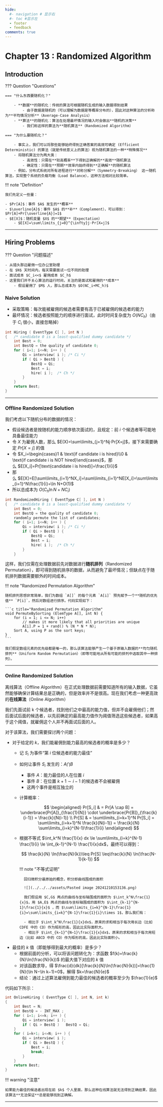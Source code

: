 ```yaml
---
hide:
  #- navigation # 显示右
  #- toc #显示左
  - footer
  - feedback
comments: true
--- 
```


# Chapter 13 : Randomized Algorithm

## Introduction

??? Question "Questions"

	=== "什么东西要随机化？"
	
		- **数据**的随机化：传统的算法可根据随机生成的输入数据得到结果
		    - 由于数据是随机的（可以理解为数据是等概率分布的），因此对这种算法的分析称为**平均情况分析**（Average-Case Analysis）
		- **算法**的随机化：算法在处理最坏情况的输入时会做出**随机的决策**
		    - 我们称这样的算法为**随机算法**（Randomized Algorithm）
	
	=== "为什么要随机化？"
	
		- 事实上，我们可以将那些能够始终得到正确答案的高效可确定 (Efficient Deterministic) 的算法（就是传统意义上的算法）视为随机算法的一种**特殊情况**
		- 将随机算法分为两大类：
		    - 高效性：只需在**较高概率**下得到正确解的**高效**随机算法
		    - 确定性：只需在**预期**效率内始终得到**正确解**的随机算法
		- 例如，分布式系统对所有进程进行**对称分解**（Symmetry-Breaking） 这一随机算法，实现整个系统的负载均衡（Load Balance），这种方法相对比较简单。

!!! note "Definition"

	我们先定义一些量：
	
	- $Pr[A]$：事件 $A$ 发生的**概率**
	- $\overline{A}$：事件 $A$ 的**补**（Complement），可以得到：$Pr[A]+Pr[\overline{A}]=1$
	- $E[X]$：随机变量 $X$ 的**期望**（Expectation）
	    - $E[X]=\sum\limits_{j=0}^{\infty}j⋅Pr[X=j]$
***
## Hiring Problems

??? Question "问题描述"

	- 从猎头那边雇佣一位办公室助理
	- 在 $N$ 天时间内，每天需要面试一位不同的助理
	- 面试成本 $C_i<<$ 雇佣成本 $C_h$
	- 这里我们并不关心算法的运行时间，关注的是面试和雇佣的**成本**
	    - 假设雇佣了 $M$ 人，那么总成本为 $O(NC_i+MC_h)$

### Naive Solution

- 采取策略：每次能被雇佣的候选者需要有高于已被雇佣的候选者的能力
- 最坏情况：候选者按照能力的顺序进行面试，此时时间复杂度为 $O(NC_h)$（由于 $C_i$​ 很小，直接忽略掉）

```c title="Naive Solution.c"
int Hiring ( EventType C[ ], int N )
{   /* candidate 0 is a least-qualified dummy candidate */
    int Best = 0;
    int BestQ = the quality of candidate 0;
    for ( i=1; i<=N; i++ ) {
        Qi = interview( i ); /* Ci */
        if ( Qi > BestQ ) {
            BestQ = Qi;
            Best = i;
            hire( i );  /* Ch */
        }
    }
    return Best;
}
```

***
### Offline Randomized Solution

我们考虑以下随机分布的数据的情况：

- 假设候选者是按随机的能力顺序依次面试的，且规定：前 $i$ 个候选者等可能地具备最佳能力
- 令 $X$ 为雇佣人数，那么 $E(X)=\sum\limits_{j=1}^Nj⋅Pr[X=j]$，接下来需要确定 $Pr[X=j]$ 的值
- 令 $X_i=\begin{cases}1 & \text{if candidate i is hired}\\0 & \text{if candidate i is NOT hired}\end{cases}$，那么 $E[X_i]=Pr[\text{candidate i is hired}]=\frac{1}{i}$
- 那么 $E[X]=E[\sum\limits_{i=1}^NX_i]=\sum\limits_{i=1}^NE[X_i]=\sum\limits_{i=1}^N\frac{1}{i}=\ln ⁡N+O(1)$
- 所以总成本为 $O(C_h\ln ⁡N+NC_i)$

```c title="Offline Randomized Solution.c"
int RandomizedHiring ( EventType C[ ], int N )
{   /* candidate 0 is a least-qualified dummy candidate */
    int Best = 0;
    int BestQ = the quality of candidate 0;
    randomly permute the list of candidates;
    for ( i=1; i<=N; i++ ) {
        Qi = interview( i ); /* Ci */
        if ( Qi > BestQ ) {
            BestQ = Qi;
            Best = i;
            hire( i );  /* Ch */
        }
    }
```

这样，我们仅需在处理数据前先对数据进行**随机排列**（Randomized Permutation），即可得到随机排序的数据，从而避免了最坏情况；但缺点在于随机排列数据需要额外的时间成本。

!!! note "Randomized Permutation Algorithm"

	随机排列思想非常简单，我们为数组 `A[]` 的每个元素 `A[i]` 预先赋予一个**随机的优先值** `P[i]`，然后对数组进行排序。代码实现如下：
	
	```c title="Randomized Permutation Algorithm"
	void PermuteBySorting (ElemType A[], int N) {
	    for (i = 1; i <= N; i++) 
	        // makes it more likely that all priorities are unique
	        A[i].P = 1 + rand() % (N * N * N);
	    Sort A, using P as the sort keys;
	}
	```
	
	我们假定数组元素的优先级都是唯一的，那么该算法能够产生一个基于原输入数据的**均匀随机排列**（Uniform Random Permutation）（即等可能地从所有可能的排列中选取其中一种排列）。
***
### Online Randomized Solution

离线算法（Offline Algorithm）在正式处理数据前需要知道所有的输入数据，它虽然能够确保计算结果总是正确的，但是效率并不是很高。现在我们考虑一种更高效的**在线算法**（Online Algorithm）

我们先面试前 k 个候选者，找到他们之中最高的能力值，但并不会雇佣他们；然后面试后面的候选者，以先前确定的最高能力值作为阈值筛选这些候选者，如果高于这个阈值，就雇佣这个人并不再面试后面的人。

对于该算法，我们需要探讨两个问题：

- 对于给定的 $k$，我们能雇佣到能力最高的候选者的概率是多少？
    - 记 $S_i$​ 为事件“第 $i$ 位候选者的能力最佳”
    - 如何让事件 $S_i​$ 发生的：${A\bigcap B}$
        - 事件 $A$：能力最佳的人在位置 $i$
        - 事件 $B$：在位置 $k+1∼i−1$ 的候选者不会被雇佣
        - 这两个事件是相互独立的
    - 计算概率：
	    
	    $$
	    \begin{aligned}
	    Pr[S_i] & = Pr[A \cap B] = \underbrace{Pr[A]}_{\frac{1}{N}} \cdot \underbrace{Pr[B]}_{\frac{k}{i-1}} = \frac{k}{N(i-1)} \\
	    Pr[S] & = \sum\limits_{i=k+1}^N Pr[S_i] = \sum\limits_{i=k+1}^N \frac{k}{N(i-1)} = \frac{k}{N} \sum\limits_{i=k}^{N-1}\frac{1}{i}
	    \end{aligned}
	    $$
	    
	- 根据不等式 $\int_k^N \frac{1}{x} dx \le \sum\limits_{i=k}^{N-1} \frac{1}{i} \le \int_{k-1}^{N-1} \frac{1}{x}dx$，最终可以得到：
		
		$$ 
		\frac{k}{N} \ln(\frac{N}{k})\leq Pr[S] \leq\frac{k}{N} \ln(\frac{N-1}{k-1}) 
		$$
		
		!!! note "不等式证明"
		
			回归微积分最原始的概念，积分即曲线围成的面积
			
			![](../../../assets/Pasted image 20241210153136.png)
			
			我们假设用 $C,G$ 两点的曲线与坐标轴围成的面积为 $\int_k^N\frac{1}{x}$，用 $A,E$ 两点的曲线与坐标轴围成的面积为 $\int_{k-1}^{N-1}\frac{1}{x}$ ，而 $\sum\limits_{i=k}^{N-1}\frac{1}{i}=\sum\limits_{i=k}^{N-1}\frac{1}{i}\times 1$，那么我们有：
			
			- 相比于 $\int_k^N\frac{1}{x}dx$，原来的求和相当于每次用长边（比如 CDFE 中的 CD）作为矩形的高，因此比实际面积大。
			- 相比于 $\int_{k−1}^{N−1}\frac{1}{x}dx$，原来的求和相当于每次用短边（比如 ABCD 中的 CD）作为矩形的高，因此比实际面积小。
			
- 最佳的 $k$ 值（即能够得到最大的概率）是多少？
	- 根据前面的分析，可以将该问题转化为：求函数 $f(k)=\frac{k}{N}\ln⁡(\frac{N}{k})$ 的最大值下对应的 $k$ 值
	- 对该函数求导，得 $\frac{d}{dk}[\frac{k}{N}\ln⁡(\frac{N}{k})]=\frac{1}{N}(\ln ⁡N−\ln ⁡k−1)=0$，解得 $k=\frac{N}{e}$
	- 结论：通过上述算法雇佣到能力最佳的候选者的概率至少为 $\frac{1}{e}$

代码如下所示：

```c title="Online Randomized Solution"
int OnlineHiring ( EventType C[ ], int N, int k)
{
    int Best = N;
    int BestQ = - INT_MAX ;
    for ( i=1; i<=k; i++ ) {
        Qi = interview( i );
        if ( Qi > BestQ )   BestQ = Qi;
    }
    for ( i=k+1; i<=N; i++ ) {
        Qi = interview( i );
        if ( Qi > BestQ ) {
            Best = i;
            break;
        }
    }
    return Best;
}
```

!!! warning "注意"

	如果能力最佳的候选者出现在前 $k$ 个人里面，那么这种在线算法就无法得到正确结果，因此该算法**无法保证**总是能够找到正确解。
***




